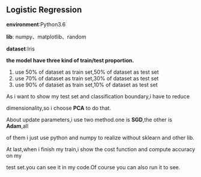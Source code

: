 ## Logistic Regression

**environment**:Python3.6 

**lib**: numpy、matplotlib、random

**dataset**:Iris

**the  model have three kind of train/test proportion.**

1. use 50% of dataset as train set,50% of dataset as test set
2. use 70% of dataset as train set,30% of dataset as test set
3. use 90% of dataset as train set,10% of dataset as test set

As i want to show my test set and classification boundary,i have to reduce 

dimensionality,so i choose **PCA** to do that.

About update parameters,i use two method.one is **SGD**,the other is **Adam**,all

of them i just use python and numpy to realize without sklearn and other lib.

At last,when i finish my train,i show the cost function and compute accuracy on my 

test set.you can see it in my code.Of course you can also run it to see.